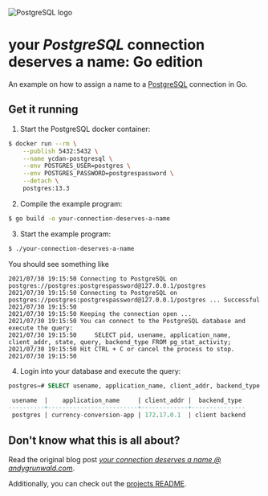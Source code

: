 ![PostgreSQL logo](../images/postgresql-logo.png)

# your _PostgreSQL_ connection deserves a name: Go edition

An example on how to assign a name to a [PostgreSQL](https://www.postgresql.org/) connection in Go.

## Get it running

1. Start the PostgreSQL docker container:
```sh
$ docker run --rm \
    --publish 5432:5432 \
    --name ycdan-postgresql \
    --env POSTGRES_USER=postgres \
    --env POSTGRES_PASSWORD=postgrespassword \
    --detach \
    postgres:13.3
```

2. Compile the example program:
```sh
$ go build -o your-connection-deserves-a-name
```

3. Start the example program:
```sh
$ ./your-connection-deserves-a-name
```

You should see something like

```
2021/07/30 19:15:50 Connecting to PostgreSQL on postgres://postgres:postgrespassword@127.0.0.1/postgres
2021/07/30 19:15:50 Connecting to PostgreSQL on postgres://postgres:postgrespassword@127.0.0.1/postgres ... Successful
2021/07/30 19:15:50
2021/07/30 19:15:50 Keeping the connection open ...
2021/07/30 19:15:50 You can connect to the PostgreSQL database and execute the query:
2021/07/30 19:15:50 	SELECT pid, usename, application_name, client_addr, state, query, backend_type FROM pg_stat_activity;
2021/07/30 19:15:50 Hit CTRL + C or cancel the process to stop.
2021/07/30 19:15:50
```

4. Login into your database and execute the query:
```sql
postgres=# SELECT usename, application_name, client_addr, backend_type FROM pg_stat_activity;

 usename  |    application_name     | client_addr |  backend_type
----------+-------------------------+-------------+---------------
 postgres | currency-conversion-app | 172.17.0.1  | client backend
```

## Don't know what this is all about?

Read the original blog post [_your connection deserves a name @ andygrunwald.com_](https://andygrunwald.com/blog/your-connection-deserves-a-name/ "Article your connection deserves a name at Andy Grunwalds blog").

Additionally, you can check out the [projects README](https://github.com/andygrunwald/your-connection-deserves-a-name#readme).